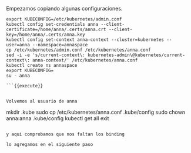Empezamos copiando algunas configuraciones.

```
export KUBECONFIG=/etc/kubernetes/admin.conf
kubectl config set-credentials anna --client-certificate=/home/anna/.certs/anna.crt --client-key=/home/anna/.certs/anna.key
kubectl config set-context anna-context --cluster=kubernetes --user=anna --namespace=annaspace
cp /etc/kubernetes/admin.conf /etc/kubernetes/anna.conf
sed -i -e 's/current-context\: kubernetes-admin\@kubernetes/current-context\: anna-context/' /etc/kubernetes/anna.conf
kubectl create ns annaspace
export KUBECONFIG=
su - anna

```{{execute}}


Volvemos al usuario de anna

```
mkdir .kube
sudo cp /etc/kubernetes/anna.conf .kube/config
sudo chown anna:anna .kube/config
kubectl get all
exit

```{{execute}}

y aqui comprobamos que nos faltan los binding

lo agregamos en el siguiente paso
